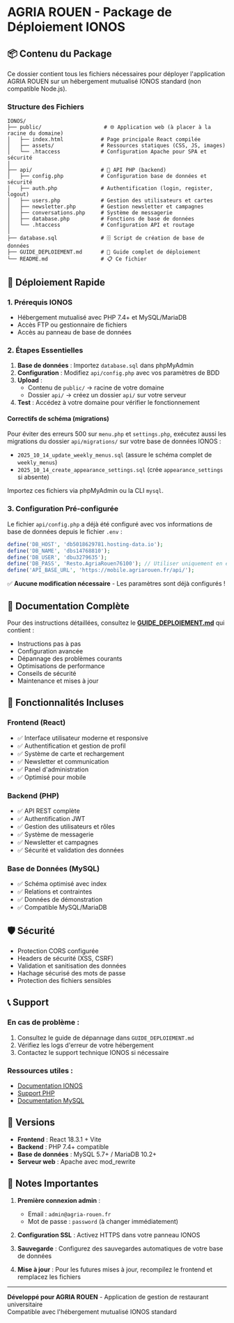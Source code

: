 # AGRIA ROUEN - Package de Déploiement IONOS

## 📦 Contenu du Package

Ce dossier contient tous les fichiers nécessaires pour déployer l'application AGRIA ROUEN sur un hébergement mutualisé IONOS standard (non compatible Node.js).

### Structure des Fichiers

```
IONOS/
├── public/                    # 🌐 Application web (à placer à la racine du domaine)
│   ├── index.html            # Page principale React compilée
│   ├── assets/               # Ressources statiques (CSS, JS, images)
│   └── .htaccess             # Configuration Apache pour SPA et sécurité
│
├── api/                      # 🔧 API PHP (backend)
│   ├── config.php            # Configuration base de données et sécurité
│   ├── auth.php              # Authentification (login, register, logout)
│   ├── users.php             # Gestion des utilisateurs et cartes
│   ├── newsletter.php        # Gestion newsletter et campagnes
│   ├── conversations.php     # Système de messagerie
│   ├── database.php          # Fonctions de base de données
│   └── .htaccess             # Configuration API et routage
│
├── database.sql              # 🗄️ Script de création de base de données
├── GUIDE_DEPLOIEMENT.md      # 📖 Guide complet de déploiement
└── README.md                 # 📋 Ce fichier
```

## 🚀 Déploiement Rapide

### 1. Prérequis IONOS
- Hébergement mutualisé avec PHP 7.4+ et MySQL/MariaDB
- Accès FTP ou gestionnaire de fichiers
- Accès au panneau de base de données

### 2. Étapes Essentielles

1. **Base de données** : Importez `database.sql` dans phpMyAdmin
2. **Configuration** : Modifiez `api/config.php` avec vos paramètres de BDD
3. **Upload** : 
   - Contenu de `public/` → racine de votre domaine
   - Dossier `api/` → créez un dossier `api/` sur votre serveur
4. **Test** : Accédez à votre domaine pour vérifier le fonctionnement

#### Correctifs de schéma (migrations)
Pour éviter des erreurs 500 sur `menu.php` et `settings.php`, exécutez aussi les migrations du dossier `api/migrations/` sur votre base de données IONOS :
- `2025_10_14_update_weekly_menus.sql` (assure le schéma complet de `weekly_menus`)
- `2025_10_14_create_appearance_settings.sql` (crée `appearance_settings` si absente)

Importez ces fichiers via phpMyAdmin ou la CLI `mysql`.

### 3. Configuration Pré-configurée

Le fichier `api/config.php` a déjà été configuré avec vos informations de base de données depuis le fichier `.env` :

```php
define('DB_HOST', 'db5018629781.hosting-data.io');
define('DB_NAME', 'dbs14768810');
define('DB_USER', 'dbu3279635');
define('DB_PASS', 'Resto.AgriaRouen76100'); // Utiliser uniquement en environnement serveur IONOS
define('API_BASE_URL', 'https://mobile.agriarouen.fr/api/');
```

✅ **Aucune modification nécessaire** - Les paramètres sont déjà configurés !

## 📖 Documentation Complète

Pour des instructions détaillées, consultez le **[GUIDE_DEPLOIEMENT.md](GUIDE_DEPLOIEMENT.md)** qui contient :

- Instructions pas à pas
- Configuration avancée
- Dépannage des problèmes courants
- Optimisations de performance
- Conseils de sécurité
- Maintenance et mises à jour

## 🔧 Fonctionnalités Incluses

### Frontend (React)
- ✅ Interface utilisateur moderne et responsive
- ✅ Authentification et gestion de profil
- ✅ Système de carte et rechargement
- ✅ Newsletter et communication
- ✅ Panel d'administration
- ✅ Optimisé pour mobile

### Backend (PHP)
- ✅ API REST complète
- ✅ Authentification JWT
- ✅ Gestion des utilisateurs et rôles
- ✅ Système de messagerie
- ✅ Newsletter et campagnes
- ✅ Sécurité et validation des données

### Base de Données (MySQL)
- ✅ Schéma optimisé avec index
- ✅ Relations et contraintes
- ✅ Données de démonstration
- ✅ Compatible MySQL/MariaDB

## 🛡️ Sécurité

- Protection CORS configurée
- Headers de sécurité (XSS, CSRF)
- Validation et sanitisation des données
- Hachage sécurisé des mots de passe
- Protection des fichiers sensibles

## 📞 Support

### En cas de problème :
1. Consultez le guide de dépannage dans `GUIDE_DEPLOIEMENT.md`
2. Vérifiez les logs d'erreur de votre hébergement
3. Contactez le support technique IONOS si nécessaire

### Ressources utiles :
- [Documentation IONOS](https://www.ionos.fr/aide)
- [Support PHP](https://www.php.net/docs.php)
- [Documentation MySQL](https://dev.mysql.com/doc/)

## 🔄 Versions

- **Frontend** : React 18.3.1 + Vite
- **Backend** : PHP 7.4+ compatible
- **Base de données** : MySQL 5.7+ / MariaDB 10.2+
- **Serveur web** : Apache avec mod_rewrite

## 📝 Notes Importantes

1. **Première connexion admin** :
   - Email : `admin@agria-rouen.fr`
   - Mot de passe : `password` (à changer immédiatement)

2. **Configuration SSL** : Activez HTTPS dans votre panneau IONOS

3. **Sauvegarde** : Configurez des sauvegardes automatiques de votre base de données

4. **Mise à jour** : Pour les futures mises à jour, recompilez le frontend et remplacez les fichiers

---

**Développé pour AGRIA ROUEN** - Application de gestion de restaurant universitaire  
Compatible avec l'hébergement mutualisé IONOS standard